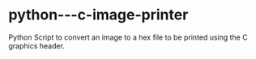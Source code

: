 # python---c-image-printer
Python Script to convert an image to a hex file to be printed using the C graphics header.
